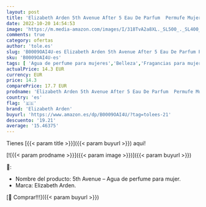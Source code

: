 ```yaml
---
layout: post
title: 'Elizabeth Arden 5th Avenue After 5 Eau De Parfum  Permufe Mujer  Fragancia Floral  75 ml'
date: 2022-10-20 14:54:53
image: 'https://m.media-amazon.com/images/I/318TvA2a8XL._SL500_._SL400_.jpg'
comments: true
category: ofertas
author: 'tole.es'
slug: 'B0009OAI4U-es Elizabeth Arden 5th Avenue After 5 Eau De Parfum Permufe...'
sku: 'B0009OAI4U-es'
tags: [ 'Agua de perfume para mujeres','Belleza','Fragancias para mujeres','Perfumes y fragancias','de','eau','elizabeth arden','parfum','🇪🇸', ]
actualPrice: 14.3 EUR
currency: EUR
price: 14.3
comparePrice: 17.7 EUR
prodname: 'Elizabeth Arden 5th Avenue After 5 Eau De Parfum  Permufe Mujer  Fragancia Floral  75 ml'
country: 'es'
flag: '🇪🇸'
brand: 'Elizabeth Arden'
buyurl: 'https://www.amazon.es/dp/B0009OAI4U/?tag=tolees-21'
descuento: '19.21'
average: '15.46375'
---
```


Tienes [{{< param title >}}]({{< param buyurl >}}) aqui!

[![{{< param prodname >}}]({{< param image >}})]({{< param buyurl >}})

🔎:

- Nombre del producto: 5th Avenue – Agua de perfume para mujer.
- Marca: Elizabeth Arden.

[🛒 Comprar!!!]({{< param buyurl >}})
